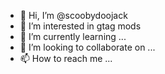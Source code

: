 - 👋 Hi, I’m @scoobydoojack
- 👀 I’m interested in gtag mods
- 🌱 I’m currently learning ...
- 💞️ I’m looking to collaborate on ...
- 📫 How to reach me ...

<!---
scoobydoojack/scoobydoojack is a ✨ special ✨ repository because its `README.md` (this file) appears on your GitHub profile.
You can click the Preview link to take a look at your changes.
--->
